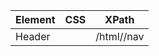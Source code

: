 Element      | CSS          | XPath
-------------|--------------|-------------
Header       |              | /html//nav
